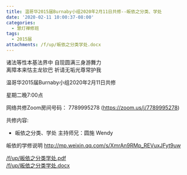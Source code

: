 ```yaml
---
title: 温哥华2015届Burnaby小组2020年2月11日共修--皈依之分类、学处
date: '2020-02-11 10:00:37-08:00'
categories:
  - 慧灯禅修班
tags:
  - 2015届
attachments: /f/up/皈依之分类学处.docx
---
```

诸法等性本基法界中 自现圆满三身游舞力   
离障本来怙主龙钦巴 祈请无垢光尊常护我

温哥华2015届Burnaby小组2020年2月11日共修 

星期二晚7:00点 

网络共修Zoom房间号码： 7789995278 (<https://zoom.us/j/7789995278>)

共修内容: 

- 皈依之分类、学处
主持师兄：圆施 Wendy

皈依的学修说明 <http://mp.weixin.qq.com/s/XmrAn9RMp_REVuxJFyt9uw>

[/f/up/皈依之分类学处.pdf](https://s3.ap-northeast-1.wasabisys.com/hdcx/hdv/f/up/皈依之分类学处.pdf)  
[/f/up/皈依之分类学处.docx](https://s3.ap-northeast-1.wasabisys.com/hdcx/hdv/f/up/皈依之分类学处.docx)


